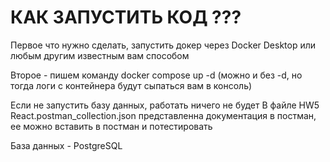 # КАК ЗАПУСТИТЬ КОД ??? 
Первое что нужно сделать, запустить докер через Docker Desktop или любым другим известным вам способом

Второе - пишем команду docker compose up -d (можно и без -d, но тогда логи с контейнера будут сыпаться вам в консоль)

Если не запустить базу данных, работать ничего не будет
В файле HW5 React.postman_collection.json представленна документация в постман, ее можно вставить в постман и потестировать

База данных - PostgreSQL